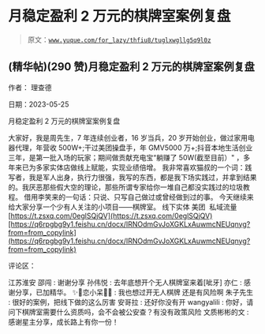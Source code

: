 # 月稳定盈利 2 万元的棋牌室案例复盘

> 原文：[`www.yuque.com/for_lazy/thfiu8/tuglxwgllg5q9l0z`](https://www.yuque.com/for_lazy/thfiu8/tuglxwgllg5q9l0z)



## (精华帖)(290 赞)月稳定盈利 2 万元的棋牌室案例复盘 

作者： 理查德 

日期：2023-05-25 

月稳定盈利 2 万元的棋牌室案例复盘 

大家好，我是周先生，7 年连续创业者，16 岁当兵，20 岁开始创业，做过家用电器代理，年营收 500W+;干过美团操盘手，年 GMV5000 万+;抖音本地生活创业三年，是第一批入场的玩家；期间做贡献充电宝“躺赚了 50W(截至目前）" ，多年来已为多家实体店做线上赋能，实现业绩倍增。 我非常喜欢猫叔的一个词：践写者，我是军人出身，执行力很强，我写的东西，都是我下场实践过，并拿到结果的。我厌恶那些假大空的理论，那些所谓专家给你一堆自己都没实践过的垃圾教程。 借用李笑来的一句话：只说、只写自己做过或曾经做到过的事。 今天继续来给大家分享一个少有人关注的小项目——棋牌室。 线下实体 美团  私域流量 [https://t.zsxq.com/0eglSQjQV](https://t.zsxq.com/0eglSQjQV)[https://q6rpgbg9y1.feishu.cn/docx/IRNOdmGvJoXGKLxAuwmcNEUqnyg?from=from_copylink](https://q6rpgbg9y1.feishu.cn/docx/IRNOdmGvJoXGKLxAuwmcNEUqnyg?from=from_copylink) 

评论区： 

江苏淮安 邵闯 : 谢谢分享 孙伟悦 : 去年底想开个无人棋牌室来着[呲牙] 亦仁 : 感谢分享，已加精华。 ✨🍒恋小呆🍒✨ : 我也想过开无人棋牌 还是有风险啊 朱子先生 : 很好的案例，把线下做的这么厉害 安哥拉 : 还好你没有开 wangyalili : 你好，请问下棋牌室需要什么资质吗，会不会被公安查？有没有政策风险 文质彬彬的文 : 感谢星主分享，成长路上有你一份！